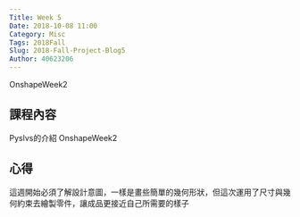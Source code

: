 ```yaml
---
Title: Week 5
Date: 2018-10-08 11:00
Category: Misc
Tags: 2018Fall
Slug: 2018-Fall-Project-Blog5
Author: 40623206
---
```


OnshapeWeek2

<!-- PELICAN_END_SUMMARY -->

課程內容
----

Pyslvs的介紹
OnshapeWeek2


心得
----

這週開始必須了解設計意圖，一樣是畫些簡單的幾何形狀，但這次運用了尺寸與幾何約束去繪製零件，讓成品更接近自己所需要的樣子